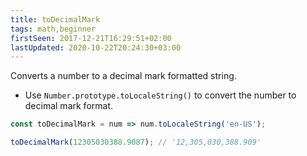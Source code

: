 ```yaml
---
title: toDecimalMark
tags: math,beginner
firstSeen: 2017-12-21T16:29:51+02:00
lastUpdated: 2020-10-22T20:24:30+03:00
---
```


Converts a number to a decimal mark formatted string.

- Use `Number.prototype.toLocaleString()` to convert the number to decimal mark format.

```js
const toDecimalMark = num => num.toLocaleString('en-US');
```

```js
toDecimalMark(12305030388.9087); // '12,305,030,388.909'
```
